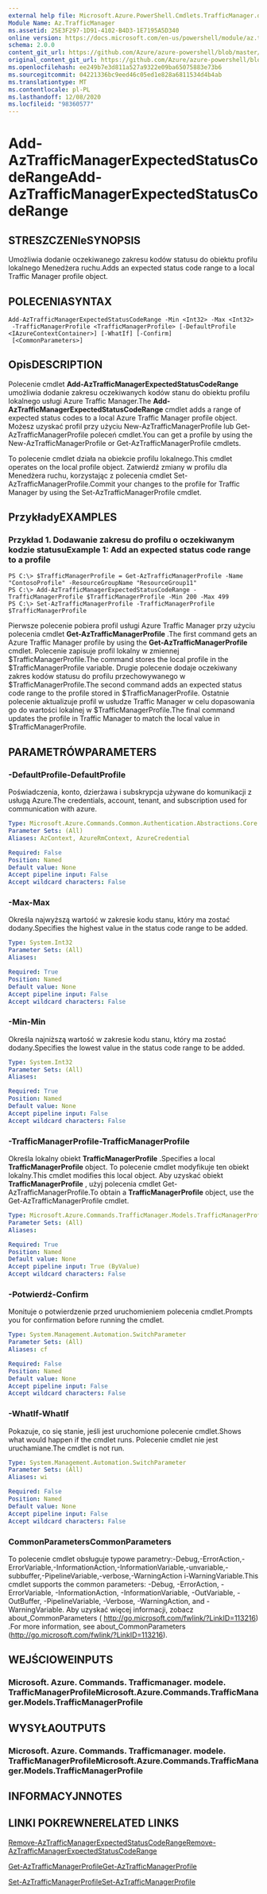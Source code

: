 ```yaml
---
external help file: Microsoft.Azure.PowerShell.Cmdlets.TrafficManager.dll-Help.xml
Module Name: Az.TrafficManager
ms.assetid: 25E3F297-1D91-4102-B4D3-1E7195A5D340
online version: https://docs.microsoft.com/en-us/powershell/module/az.trafficmanager/add-aztrafficmanagerexpectedstatuscoderange
schema: 2.0.0
content_git_url: https://github.com/Azure/azure-powershell/blob/master/src/TrafficManager/TrafficManager/help/Add-AzTrafficManagerExpectedStatusCodeRange.md
original_content_git_url: https://github.com/Azure/azure-powershell/blob/master/src/TrafficManager/TrafficManager/help/Add-AzTrafficManagerExpectedStatusCodeRange.md
ms.openlocfilehash: ee249b7e3d811a527a9322e09ba65075883e73b6
ms.sourcegitcommit: 04221336bc9eed46c05ed1e828a6811534d4b4ab
ms.translationtype: MT
ms.contentlocale: pl-PL
ms.lasthandoff: 12/08/2020
ms.locfileid: "98360577"
---
```

# <span data-ttu-id="80f17-101">Add-AzTrafficManagerExpectedStatusCodeRange</span><span class="sxs-lookup"><span data-stu-id="80f17-101">Add-AzTrafficManagerExpectedStatusCodeRange</span></span>

## <span data-ttu-id="80f17-102">STRESZCZENIe</span><span class="sxs-lookup"><span data-stu-id="80f17-102">SYNOPSIS</span></span>
<span data-ttu-id="80f17-103">Umożliwia dodanie oczekiwanego zakresu kodów statusu do obiektu profilu lokalnego Menedżera ruchu.</span><span class="sxs-lookup"><span data-stu-id="80f17-103">Adds an expected status code range to a local Traffic Manager profile object.</span></span>

## <span data-ttu-id="80f17-104">POLECENIA</span><span class="sxs-lookup"><span data-stu-id="80f17-104">SYNTAX</span></span>

```
Add-AzTrafficManagerExpectedStatusCodeRange -Min <Int32> -Max <Int32>
 -TrafficManagerProfile <TrafficManagerProfile> [-DefaultProfile <IAzureContextContainer>] [-WhatIf] [-Confirm]
 [<CommonParameters>]
```

## <span data-ttu-id="80f17-105">Opis</span><span class="sxs-lookup"><span data-stu-id="80f17-105">DESCRIPTION</span></span>
<span data-ttu-id="80f17-106">Polecenie cmdlet **Add-AzTrafficManagerExpectedStatusCodeRange** umożliwia dodanie zakresu oczekiwanych kodów stanu do obiektu profilu lokalnego usługi Azure Traffic Manager.</span><span class="sxs-lookup"><span data-stu-id="80f17-106">The **Add-AzTrafficManagerExpectedStatusCodeRange** cmdlet adds a range of expected status codes to a local Azure Traffic Manager profile object.</span></span>
<span data-ttu-id="80f17-107">Możesz uzyskać profil przy użyciu New-AzTrafficManagerProfile lub Get-AzTrafficManagerProfile poleceń cmdlet.</span><span class="sxs-lookup"><span data-stu-id="80f17-107">You can get a profile by using the New-AzTrafficManagerProfile or Get-AzTrafficManagerProfile cmdlets.</span></span>

<span data-ttu-id="80f17-108">To polecenie cmdlet działa na obiekcie profilu lokalnego.</span><span class="sxs-lookup"><span data-stu-id="80f17-108">This cmdlet operates on the local profile object.</span></span>
<span data-ttu-id="80f17-109">Zatwierdź zmiany w profilu dla Menedżera ruchu, korzystając z polecenia cmdlet Set-AzTrafficManagerProfile.</span><span class="sxs-lookup"><span data-stu-id="80f17-109">Commit your changes to the profile for Traffic Manager by using the Set-AzTrafficManagerProfile cmdlet.</span></span>

## <span data-ttu-id="80f17-110">Przykłady</span><span class="sxs-lookup"><span data-stu-id="80f17-110">EXAMPLES</span></span>

### <span data-ttu-id="80f17-111">Przykład 1. Dodawanie zakresu do profilu o oczekiwanym kodzie statusu</span><span class="sxs-lookup"><span data-stu-id="80f17-111">Example 1: Add an expected status code range to a profile</span></span>
```
PS C:\> $TrafficManagerProfile = Get-AzTrafficManagerProfile -Name "ContosoProfile" -ResourceGroupName "ResourceGroup11"
PS C:\> Add-AzTrafficManagerExpectedStatusCodeRange -TrafficManagerProfile $TrafficManagerProfile -Min 200 -Max 499
PS C:\> Set-AzTrafficManagerProfile -TrafficManagerProfile $TrafficManagerProfile
```

<span data-ttu-id="80f17-112">Pierwsze polecenie pobiera profil usługi Azure Traffic Manager przy użyciu polecenia cmdlet **Get-AzTrafficManagerProfile** .</span><span class="sxs-lookup"><span data-stu-id="80f17-112">The first command gets an Azure Traffic Manager profile by using the **Get-AzTrafficManagerProfile** cmdlet.</span></span>
<span data-ttu-id="80f17-113">Polecenie zapisuje profil lokalny w zmiennej $TrafficManagerProfile.</span><span class="sxs-lookup"><span data-stu-id="80f17-113">The command stores the local profile in the $TrafficManagerProfile variable.</span></span>
<span data-ttu-id="80f17-114">Drugie polecenie dodaje oczekiwany zakres kodów statusu do profilu przechowywanego w $TrafficManagerProfile.</span><span class="sxs-lookup"><span data-stu-id="80f17-114">The second command adds an expected status code range to the profile stored in $TrafficManagerProfile.</span></span>
<span data-ttu-id="80f17-115">Ostatnie polecenie aktualizuje profil w usłudze Traffic Manager w celu dopasowania go do wartości lokalnej w $TrafficManagerProfile.</span><span class="sxs-lookup"><span data-stu-id="80f17-115">The final command updates the profile in Traffic Manager to match the local value in $TrafficManagerProfile.</span></span>

## <span data-ttu-id="80f17-116">PARAMETRÓW</span><span class="sxs-lookup"><span data-stu-id="80f17-116">PARAMETERS</span></span>

### <span data-ttu-id="80f17-117">-DefaultProfile</span><span class="sxs-lookup"><span data-stu-id="80f17-117">-DefaultProfile</span></span>
<span data-ttu-id="80f17-118">Poświadczenia, konto, dzierżawa i subskrypcja używane do komunikacji z usługą Azure.</span><span class="sxs-lookup"><span data-stu-id="80f17-118">The credentials, account, tenant, and subscription used for communication with azure.</span></span>

```yaml
Type: Microsoft.Azure.Commands.Common.Authentication.Abstractions.Core.IAzureContextContainer
Parameter Sets: (All)
Aliases: AzContext, AzureRmContext, AzureCredential

Required: False
Position: Named
Default value: None
Accept pipeline input: False
Accept wildcard characters: False
```

### <span data-ttu-id="80f17-119">-Max</span><span class="sxs-lookup"><span data-stu-id="80f17-119">-Max</span></span>
<span data-ttu-id="80f17-120">Określa najwyższą wartość w zakresie kodu stanu, który ma zostać dodany.</span><span class="sxs-lookup"><span data-stu-id="80f17-120">Specifies the highest value in the status code range to be added.</span></span>

```yaml
Type: System.Int32
Parameter Sets: (All)
Aliases:

Required: True
Position: Named
Default value: None
Accept pipeline input: False
Accept wildcard characters: False
```

### <span data-ttu-id="80f17-121">-Min</span><span class="sxs-lookup"><span data-stu-id="80f17-121">-Min</span></span>
<span data-ttu-id="80f17-122">Określa najniższą wartość w zakresie kodu stanu, który ma zostać dodany.</span><span class="sxs-lookup"><span data-stu-id="80f17-122">Specifies the lowest value in the status code range to be added.</span></span>

```yaml
Type: System.Int32
Parameter Sets: (All)
Aliases:

Required: True
Position: Named
Default value: None
Accept pipeline input: False
Accept wildcard characters: False
```

### <span data-ttu-id="80f17-123">-TrafficManagerProfile</span><span class="sxs-lookup"><span data-stu-id="80f17-123">-TrafficManagerProfile</span></span>
<span data-ttu-id="80f17-124">Określa lokalny obiekt **TrafficManagerProfile** .</span><span class="sxs-lookup"><span data-stu-id="80f17-124">Specifies a local **TrafficManagerProfile** object.</span></span>
<span data-ttu-id="80f17-125">To polecenie cmdlet modyfikuje ten obiekt lokalny.</span><span class="sxs-lookup"><span data-stu-id="80f17-125">This cmdlet modifies this local object.</span></span>
<span data-ttu-id="80f17-126">Aby uzyskać obiekt **TrafficManagerProfile** , użyj polecenia cmdlet Get-AzTrafficManagerProfile.</span><span class="sxs-lookup"><span data-stu-id="80f17-126">To obtain a **TrafficManagerProfile** object, use the Get-AzTrafficManagerProfile cmdlet.</span></span>

```yaml
Type: Microsoft.Azure.Commands.TrafficManager.Models.TrafficManagerProfile
Parameter Sets: (All)
Aliases:

Required: True
Position: Named
Default value: None
Accept pipeline input: True (ByValue)
Accept wildcard characters: False
```

### <span data-ttu-id="80f17-127">-Potwierdź</span><span class="sxs-lookup"><span data-stu-id="80f17-127">-Confirm</span></span>
<span data-ttu-id="80f17-128">Monituje o potwierdzenie przed uruchomieniem polecenia cmdlet.</span><span class="sxs-lookup"><span data-stu-id="80f17-128">Prompts you for confirmation before running the cmdlet.</span></span>

```yaml
Type: System.Management.Automation.SwitchParameter
Parameter Sets: (All)
Aliases: cf

Required: False
Position: Named
Default value: None
Accept pipeline input: False
Accept wildcard characters: False
```

### <span data-ttu-id="80f17-129">-WhatIf</span><span class="sxs-lookup"><span data-stu-id="80f17-129">-WhatIf</span></span>
<span data-ttu-id="80f17-130">Pokazuje, co się stanie, jeśli jest uruchomione polecenie cmdlet.</span><span class="sxs-lookup"><span data-stu-id="80f17-130">Shows what would happen if the cmdlet runs.</span></span> <span data-ttu-id="80f17-131">Polecenie cmdlet nie jest uruchamiane.</span><span class="sxs-lookup"><span data-stu-id="80f17-131">The cmdlet is not run.</span></span>

```yaml
Type: System.Management.Automation.SwitchParameter
Parameter Sets: (All)
Aliases: wi

Required: False
Position: Named
Default value: None
Accept pipeline input: False
Accept wildcard characters: False
```

### <span data-ttu-id="80f17-132">CommonParameters</span><span class="sxs-lookup"><span data-stu-id="80f17-132">CommonParameters</span></span>
<span data-ttu-id="80f17-133">To polecenie cmdlet obsługuje typowe parametry:-Debug,-ErrorAction,-ErrorVariable,-InformationAction,-InformationVariable,-unvariable,-subbuffer,-PipelineVariable,-verbose,-WarningAction i-WarningVariable.</span><span class="sxs-lookup"><span data-stu-id="80f17-133">This cmdlet supports the common parameters: -Debug, -ErrorAction, -ErrorVariable, -InformationAction, -InformationVariable, -OutVariable, -OutBuffer, -PipelineVariable, -Verbose, -WarningAction, and -WarningVariable.</span></span> <span data-ttu-id="80f17-134">Aby uzyskać więcej informacji, zobacz about_CommonParameters ( http://go.microsoft.com/fwlink/?LinkID=113216) .</span><span class="sxs-lookup"><span data-stu-id="80f17-134">For more information, see about_CommonParameters (http://go.microsoft.com/fwlink/?LinkID=113216).</span></span>

## <span data-ttu-id="80f17-135">WEJŚCIOWE</span><span class="sxs-lookup"><span data-stu-id="80f17-135">INPUTS</span></span>

### <span data-ttu-id="80f17-136">Microsoft. Azure. Commands. Trafficmanager. modele. TrafficManagerProfile</span><span class="sxs-lookup"><span data-stu-id="80f17-136">Microsoft.Azure.Commands.TrafficManager.Models.TrafficManagerProfile</span></span>

## <span data-ttu-id="80f17-137">WYSYŁA</span><span class="sxs-lookup"><span data-stu-id="80f17-137">OUTPUTS</span></span>

### <span data-ttu-id="80f17-138">Microsoft. Azure. Commands. Trafficmanager. modele. TrafficManagerProfile</span><span class="sxs-lookup"><span data-stu-id="80f17-138">Microsoft.Azure.Commands.TrafficManager.Models.TrafficManagerProfile</span></span>

## <span data-ttu-id="80f17-139">INFORMACYJN</span><span class="sxs-lookup"><span data-stu-id="80f17-139">NOTES</span></span>

## <span data-ttu-id="80f17-140">LINKI POKREWNE</span><span class="sxs-lookup"><span data-stu-id="80f17-140">RELATED LINKS</span></span>

[<span data-ttu-id="80f17-141">Remove-AzTrafficManagerExpectedStatusCodeRange</span><span class="sxs-lookup"><span data-stu-id="80f17-141">Remove-AzTrafficManagerExpectedStatusCodeRange</span></span>](./Remove-AzTrafficManagerExpectedStatusCodeRange.md)

[<span data-ttu-id="80f17-142">Get-AzTrafficManagerProfile</span><span class="sxs-lookup"><span data-stu-id="80f17-142">Get-AzTrafficManagerProfile</span></span>](./Get-AzTrafficManagerProfile.md)

[<span data-ttu-id="80f17-143">Set-AzTrafficManagerProfile</span><span class="sxs-lookup"><span data-stu-id="80f17-143">Set-AzTrafficManagerProfile</span></span>](./Set-AzTrafficManagerProfile.md)
